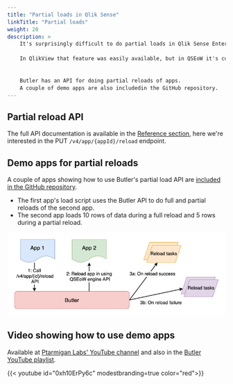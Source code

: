 ```yaml
---
title: "Partial loads in Qlik Sense"
linkTitle: "Partial loads"
weight: 20
description: >
    It's surprisingly difficult to do partial loads in Qlik Sense Enterprise on Windows.  

    In QlikView that feature was easily available, but in QSEoW it's currently not possible to create reload tasks that do partial app reloads.


    Butler has an API for doing partial reloads of apps.
    A couple of demo apps are also includedin the GitHub repository.
---
```


## Partial reload API

The full API documentation is available in the [Reference section](/docs/reference/rest-api-1/?operationsSorter=alpha), here we're interested in the PUT `/v4/app/{appId}/reload` endpoint.

## Demo apps for partial reloads

A couple of apps showing how to use Butler's partial load API are [included in the GitHub repository](https://github.com/ptarmiganlabs/butler/tree/master/docs/sense_apps).

- The first app's load script uses the Butler API to do full and partial reloads of the second app.
- The second app loads 10 rows of data during a full reload and 5 rows during a partial reload.

![Partial app reloads using Butler.](butler-demo-partial-reload-1.png "Partial app reloads using Butler.")

## Video showing how to use demo apps

Available at [Ptarmigan Labs' YouTube channel](https://www.youtube.com/channel/UCpQblhippq-KfWkXEEYFHTQ) and also in the [Butler YouTube playlist](https://www.youtube.com/playlist?list=PLUuyY5OOOsz3XX5YT2QEwa7dzaBT1kOCP).

{{< youtube id="0xh10ErPy6c" modestbranding=true color="red">}}
